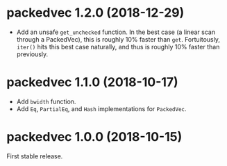 # packedvec 1.2.0 (2018-12-29)

* Add an unsafe `get_unchecked` function. In the best case (a linear scan
  through a PackedVec), this is roughly 10% faster than `get`. Fortuitously,
  `iter()` hits this best case naturally, and thus is roughly 10% faster than
  previously.


# packedvec 1.1.0 (2018-10-17)

* Add `bwidth` function.
* Add `Eq`, `PartialEq`, and `Hash` implementations for `PackedVec`.


# packedvec 1.0.0 (2018-10-15)

First stable release.
